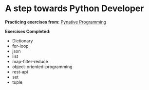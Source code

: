 # A step towards Python Developer

**Practicing exercises from:**
[Pynative Programming](https://pynative.com/python)

**Exercises Completed:**
* Dictionary
* for-loop
* json
* list
* map-filter-reduce
* object-oriented-programming
* rest-api
* set
* tuple
